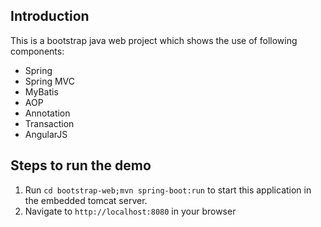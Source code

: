 ## Introduction

This is a bootstrap java web project which shows the use of following components:

* Spring
* Spring MVC
* MyBatis
* AOP
* Annotation
* Transaction
* AngularJS


## Steps to run the demo

1. Run `cd bootstrap-web;mvn spring-boot:run` to start this application in the embedded tomcat server.
2. Navigate to `http://localhost:8080` in your browser
